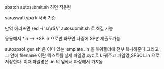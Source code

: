 sbatch autosubmit.sh 하면 작동됨

saraswati ypark 서버 기준

만약 에러뜨면
sed -i 's/\r$//' autosubmit.sh
로 해결 가능

응용해서 *in --> *SP.in 으로만 바꾸면 나중에 SP만 제출도가능

autospsol_gen.sh
은 이미 있는 template .in 을 하위폴더에 전부 복사해준다
그리고 그 안에 filename 이란 텍스트를 실제 파일명.xyz 로 바꿔주고 파일명_SPSOL.in 으로 저장한다.
이때 파일명은 .in 의 앞에서 파싱해서 가져옴
